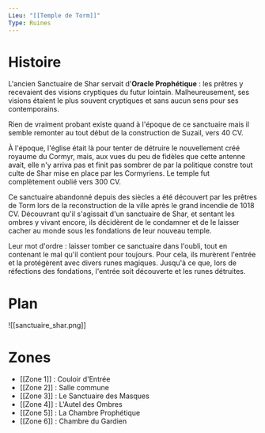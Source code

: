 ```yaml
---
Lieu: "[[Temple de Torm]]"
Type: Ruines
---
```

# Histoire

L'ancien Sanctuaire de Shar servait d'**Oracle Prophétique** : les prêtres y recevaient des visions cryptiques du futur lointain. Malheureusement, ses visions étaient le plus souvent cryptiques et sans aucun sens pour ses contemporains.

Rien de vraiment probant existe quand à l'époque de ce sanctuaire mais il semble remonter au tout début de la construction de Suzail, vers 40 CV.

À l'époque, l'église était là pour tenter de détruire le nouvellement créé royaume du Cormyr, mais, aux vues du peu de fidèles que cette antenne avait, elle n'y arriva pas et finit pas sombrer de par la politique constre tout culte de Shar mise en place par les Cormyriens. Le temple fut complètement oublié vers 300 CV.

Ce sanctuaire abandonné depuis des siècles a été découvert par les prêtres de Torm lors de la reconstruction de la ville après le grand incendie de 1018 CV. Découvrant qu'il s'agissait d'un sanctuaire de Shar, et sentant les ombres y vivant encore, ils décidèrent de le condamner et de le laisser cacher au monde sous les fondations de leur nouveau temple.

Leur mot d'ordre : laisser tomber ce sanctuaire dans l'oubli, tout en contenant le mal qu'il contient pour toujours. Pour cela, ils murèrent l'entrée et la protégèrent avec divers runes magiques. Jusqu'à ce que, lors de réfections des fondations, l'entrée soit découverte et les runes détruites.
# Plan

![[sanctuaire_shar.png]]

# Zones

- [[Zone 1]] : Couloir d'Entrée
- [[Zone 2]] : Salle commune
- [[Zone 3]] : Le Sanctuaire des Masques
- [[Zone 4]] : L'Autel des Ombres
- [[Zone 5]] : La Chambre Prophétique
- [[Zone 6]] : Chambre du Gardien